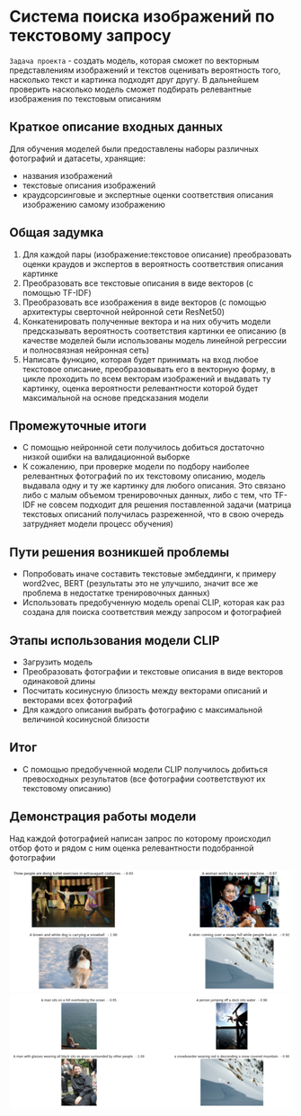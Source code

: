 # Система поиска изображений по текстовому запросу

`Задача проекта` - создать модель, которая сможет по векторным представлениям изображений и текстов оценивать вероятность того, насколько текст и картинка подходят друг другу. В дальнейшем проверить насколько модель сможет подбирать релевантные изображения по текстовым описаниям

## Краткое описание входных данных

Для обучения моделей были предоставлены наборы различных фотографий и датасеты, хранящие: 
- названия изображений
- текстовые описания изображений 
- краудсорсинговые и экспертные оценки соответствия описания изображению самому изображению

## Общая задумка 
<ol>
  <li>Для каждой пары (изображение:текстовое описание) преобразовать оценки краудов и экспертов в вероятность соответствия описания картинке</li>
  <li>Преобразовать все текстовые описания в виде векторов (с помощью TF-IDF)</li>
  <li>Преобразовать все изображения в виде векторов (с помощью архитектуры сверточной нейронной сети ResNet50)</li>
  <li>Конкатенировать полученные вектора и на них обучить модели предсказывать вероятность соответствия картинки ее описанию (в качестве моделей были использованы модель линейной регрессии и полносвязная нейронная сеть)</li>
  <li>Написать функцию, которая будет принимать на вход любое текстовое описание, преобразовывать его в векторную форму, в цикле проходить по всем векторам изображений и выдавать ту картинку, оценка вероятности релевантности которой будет максимальной на основе предсказания модели</li>
</ol>

## Промежуточные итоги
- С помощью нейронной сети получилось добиться достаточно низкой ошибки на валидационной выборке
- К сожалению, при проверке модели по подбору наиболее релевантных фотографий по их текстовому описанию, модель выдавала одну и ту же картинку для любого описания. Это связано либо с малым объемом тренировочных данных, либо с тем, что TF-IDF не совсем подходит для решения поставленной задачи (матрица текстовых описаний получилась разреженной, что в свою очередь затрудняет модели процесс обучения)

## Пути решения возникшей проблемы
- Попробовать иначе составить текстовые эмбеддинги, к примеру word2vec, BERT (результаты это не улучшило, значит все же проблема в недостатке тренировочных данных)
- Использовать предобученную модель openai CLIP, которая как раз создана для поиска соответствия между запросом и фотографией

## Этапы использования модели CLIP
- Загрузить модель
- Преобразовать фотографии и текстовые описания в виде векторов одинаковой длины
- Посчитать косинусную близость между векторами описаний и векторами всех фотографий
- Для каждого описания выбрать фотографию с максимальной величиной косинусной близости

## Итог 
- С помощью предобученной модели CLIP получилось добиться превосходных результатов (все фотографии соответствуют их текстовому описанию)

## Демонстрация работы модели
Над каждой фотографией написан запрос по которому происходил отбор фото и рядом с ним оценка релевантности подобранной фотографии


![Screenshot](image/search.png)
![Screenshot](image/search_2.png)
